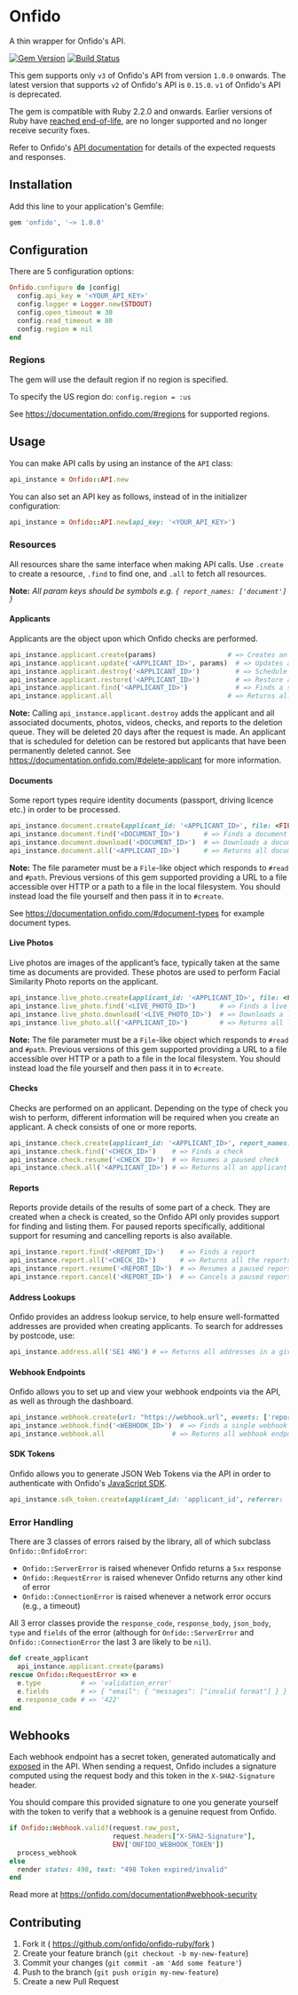 # Onfido

A thin wrapper for Onfido's API.

[![Gem Version](https://badge.fury.io/rb/onfido.svg)](http://badge.fury.io/rb/onfido)
[![Build Status](https://travis-ci.org/onfido/onfido-ruby.svg?branch=master)](https://travis-ci.org/onfido/onfido-ruby)

This gem supports only `v3` of Onfido's API from version `1.0.0` onwards. The latest version that supports `v2` of Onfido's API is `0.15.0`. `v1` of Onfido's API is deprecated.

The gem is compatible with Ruby 2.2.0 and onwards. Earlier versions of Ruby have [reached end-of-life](https://www.ruby-lang.org/en/news/2017/04/01/support-of-ruby-2-1-has-ended/), are no longer supported and no longer receive security fixes.

Refer to Onfido's [API documentation](https://documentation.onfido.com) for details of the expected requests and responses.

## Installation

Add this line to your application's Gemfile:

```ruby
gem 'onfido', '~> 1.0.0'
```

## Configuration

There are 5 configuration options:

```ruby
Onfido.configure do |config|
  config.api_key = '<YOUR_API_KEY>'
  config.logger = Logger.new(STDOUT)
  config.open_timeout = 30
  config.read_timeout = 80
  config.region = nil
end
```

### Regions

The gem will use the default region if no region is specified.

To specify the US region do:
`config.region = :us`

See https://documentation.onfido.com/#regions for supported regions.

## Usage

You can make API calls by using an instance of the `API` class:

```ruby
api_instance = Onfido::API.new
```

You can also set an API key as follows, instead of in the initializer configuration:

```ruby
api_instance = Onfido::API.new(api_key: '<YOUR_API_KEY>')
```

### Resources

All resources share the same interface when making API calls. Use `.create` to create a resource, `.find` to find one, and `.all` to fetch all resources.

**Note:** *All param keys should be symbols e.g. `{ report_names: ['document'] }`*

#### Applicants

Applicants are the object upon which Onfido checks are performed.

```ruby
api_instance.applicant.create(params)                  # => Creates an applicant
api_instance.applicant.update('<APPLICANT_ID>', params)  # => Updates an applicant
api_instance.applicant.destroy('<APPLICANT_ID>')         # => Schedule an applicant for deletion
api_instance.applicant.restore('<APPLICANT_ID>')         # => Restore an applicant scheduled for deletion
api_instance.applicant.find('<APPLICANT_ID>')            # => Finds a single applicant
api_instance.applicant.all                             # => Returns all applicants
```

**Note:** Calling `api_instance.applicant.destroy` adds the applicant and all associated documents, photos, videos, checks, and reports to the deletion queue. They will be deleted 20 days after the request is made. An applicant that is scheduled for deletion can be restored but applicants that have been permanently deleted cannot.
See https://documentation.onfido.com/#delete-applicant for more information.

#### Documents

Some report types require identity documents (passport, driving licence etc.) in order to be processed.

```ruby
api_instance.document.create(applicant_id: '<APPLICANT_ID>', file: <FILE>, type: 'passport') # => Creates a document
api_instance.document.find('<DOCUMENT_ID>')      # => Finds a document
api_instance.document.download('<DOCUMENT_ID>')  # => Downloads a document as a binary data
api_instance.document.all('<APPLICANT_ID>')      # => Returns all documents belonging to an applicant
```

**Note:** The file parameter must be a `File`-like object which responds to `#read` and `#path`.
Previous versions of this gem supported providing a URL to a file accessible over HTTP or a path
to a file in the local filesystem. You should instead load the file yourself and then pass it in
to `#create`.

See https://documentation.onfido.com/#document-types for example document types.

#### Live Photos

Live photos are images of the applicant’s face, typically taken at the same time as documents are provided. These photos are used to perform Facial Similarity Photo reports on the applicant.

```ruby
api_instance.live_photo.create(applicant_id: '<APPLICANT_ID>', file: <FILE>) # => Creates a live photo
api_instance.live_photo.find('<LIVE_PHOTO_ID>')      # => Finds a live photo
api_instance.live_photo.download('<LIVE_PHOTO_ID>')  # => Downloads a live photo as binary data
api_instance.live_photo.all('<APPLICANT_ID>')        # => Returns all live photos belonging to an applicant
```

**Note:** The file parameter must be a `File`-like object which responds to `#read` and `#path`.
Previous versions of this gem supported providing a URL to a file accessible over HTTP or a path
to a file in the local filesystem. You should instead load the file yourself and then pass it in
to `#create`.

#### Checks

Checks are performed on an applicant. Depending on the type of check you wish to perform, different information will be required when you create an applicant. A check consists of one or more reports.

```ruby
api_instance.check.create(applicant_id: '<APPLICANT_ID>', report_names: ['document', 'facial_similarity_photo']) # => Creates a check
api_instance.check.find('<CHECK_ID>')    # => Finds a check
api_instance.check.resume('<CHECK_ID>')  # => Resumes a paused check
api_instance.check.all('<APPLICANT_ID>') # => Returns all an applicant's checks
```

#### Reports

Reports provide details of the results of some part of a check. They are
created when a check is created, so the Onfido API only provides support for
finding and listing them. For paused reports specifically, additional support for resuming and
 cancelling reports is also available.

```ruby
api_instance.report.find('<REPORT_ID>')    # => Finds a report
api_instance.report.all('<CHECK_ID>')      # => Returns all the reports in a check
api_instance.report.resume('<REPORT_ID>')  # => Resumes a paused report
api_instance.report.cancel('<REPORT_ID>')  # => Cancels a paused report
```

#### Address Lookups

Onfido provides an address lookup service, to help ensure well-formatted
addresses are provided when creating applicants. To search for addresses
by postcode, use:

```ruby
api_instance.address.all('SE1 4NG') # => Returns all addresses in a given postcode
```

#### Webhook Endpoints

Onfido allows you to set up and view your webhook endpoints via the API, as well
as through the dashboard.

```ruby
api_instance.webhook.create(url: "https://webhook.url", events: ['report.completed, check.completed']) # => Registers a webhook endpoint
api_instance.webhook.find('<WEBHOOK_ID>')  # => Finds a single webhook endpoint
api_instance.webhook.all                 # => Returns all webhook endpoints
```

#### SDK Tokens

Onfido allows you to generate JSON Web Tokens via the API in order to authenticate
with Onfido's [JavaScript SDK](https://github.com/onfido/onfido-sdk-ui).

```ruby
api_instance.sdk_token.create(applicant_id: 'applicant_id', referrer: 'referrer') # => Creates a JWT
```

### Error Handling

There are 3 classes of errors raised by the library, all of which subclass `Onfido::OnfidoError`:
- `Onfido::ServerError` is raised whenever Onfido returns a `5xx` response
- `Onfido::RequestError` is raised whenever Onfido returns any other kind of error
- `Onfido::ConnectionError` is raised whenever a network error occurs (e.g., a timeout)

All 3 error classes provide the `response_code`, `response_body`, `json_body`, `type` and `fields` of the error (although for `Onfido::ServerError` and `Onfido::ConnectionError` the last 3 are likely to be `nil`).

```ruby
def create_applicant
  api_instance.applicant.create(params)
rescue Onfido::RequestError => e
  e.type          # => 'validation_error'
  e.fields        # => { "email": { "messages": ["invalid format"] } }
  e.response_code # => '422'
end
```

## Webhooks

Each webhook endpoint has a secret token, generated automatically and [exposed](https://onfido.com/documentation#register-webhook) in the API. When sending a request, Onfido includes a signature computed using the request body and this token in the `X-SHA2-Signature` header.

You should compare this provided signature to one you generate yourself with the token to verify that a webhook is a genuine request from Onfido.

```ruby
if Onfido::Webhook.valid?(request.raw_post,
                          request.headers["X-SHA2-Signature"],
                          ENV['ONFIDO_WEBHOOK_TOKEN'])
  process_webhook
else
  render status: 498, text: "498 Token expired/invalid"
end
```

Read more at https://onfido.com/documentation#webhook-security 

## Contributing

1. Fork it ( https://github.com/onfido/onfido-ruby/fork )
2. Create your feature branch (`git checkout -b my-new-feature`)
3. Commit your changes (`git commit -am 'Add some feature'`)
4. Push to the branch (`git push origin my-new-feature`)
5. Create a new Pull Request
